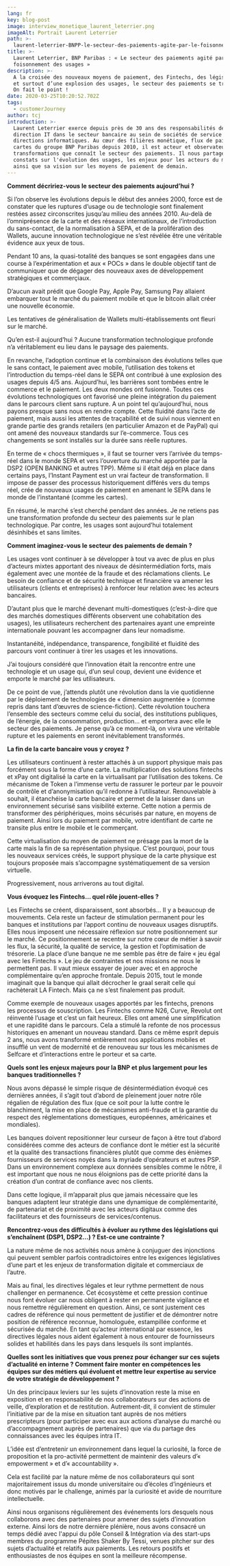 ```yaml
---
lang: fr
key: blog-post
image: interview_monetique_laurent_leterrier.png
imageAlt: Portrait Laurent Leterrier
path: >-
  laurent-leterrier-BNPP-le-secteur-des-paiements-agite-par-le-foisonnement-des-usages
title: >-
  Laurent Leterrier, BNP Paribas : « Le secteur des paiements agité par le
  foisonnement des usages »
description: >-
  A la croisée des nouveaux moyens de paiement, des Fintechs, des législations
  et surtout d’une explosion des usages, le secteur des paiements se transforme.
  On fait le point !
date: 2020-03-25T10:20:52.702Z
tags:
  - customerJourney
author: tcj
introduction: >-
  Laurent Leterrier exerce depuis près de 30 ans des responsabilités de
  direction IT dans le secteur bancaire au sein de sociétés de service puis de
  directions informatiques. Au cœur des filières monétique, flux de paiements et
  cartes du groupe BNP Paribas depuis 2010, il est acteur et observateur des
  transformations que connaît le secteur des paiements. Il nous partage ses
  constats sur l'évolution des usages, les enjeux pour les acteurs du marché
  ainsi que sa vision sur les moyens de paiement de demain.
---
```

**Comment décririez-vous le secteur des paiements aujourd’hui ?**

Si l’on observe les évolutions depuis le début des années 2000, force est de constater que les ruptures d’usage ou de technologie sont finalement restées assez circonscrites jusqu’au milieu des années 2010. Au-delà de l’omniprésence de la carte et des réseaux internationaux, de l’introduction du sans-contact, de la normalisation à SEPA, et de la prolifération des Wallets, aucune innovation technologique ne s’est révélée être une véritable évidence aux yeux de tous.

Pendant 10 ans, la quasi-totalité des banques se sont engagées dans une course à l’expérimentation et aux « POCs » dans le double objectif tant de communiquer que de dégager des nouveaux axes de développement stratégiques et commerçiaux.

D’aucun avait prédit que Google Pay, Apple Pay, Samsung Pay allaient embarquer tout le marché du paiement mobile et que le bitcoin allait créer une nouvelle économie.

Les tentatives de généralisation de Wallets multi-établissements ont fleuri sur le marché.

Qu’en est-il aujourd’hui ? Aucune transformation technologique profonde n’a véritablement eu lieu dans le paysage des paiements.

En revanche, l’adoption continue et la combinaison des évolutions telles que le sans contact, le paiement avec mobile, l’utilisation des tokens et l’introduction du temps-réel dans le SEPA ont contribué à une explosion des usages depuis 4/5 ans. Aujourd’hui, les barrières sont tombées entre le commerce et le paiement. Les deux mondes ont fusionné. Toutes ces évolutions technologiques ont favorisé une pleine intégration du paiement dans le parcours client sans rupture. A un point tel qu’aujourd’hui, nous payons presque sans nous en rendre compte. Cette fluidité dans l’acte de paiement, mais aussi les attentes de traçabilité et de suivi nous viennent en grande partie des grands retailers (en particulier Amazon et de PayPal) qui ont amené des nouveaux standards sur l’e-commerce. Tous ces changements se sont installés sur la durée sans réelle ruptures.

En terme de « chocs thermiques », il faut se tourner vers l’arrivée du temps-réel dans le monde SEPA et vers l’ouverture du marché apportée par la DSP2 (OPEN BANKING et autres TPP). Même si il était déjà en place dans certains pays, l’Instant Payment est un vrai facteur de transformation. Il impose de passer des processus historiquement différés vers du temps réel, crée de nouveaux usages de paiement en amenant le SEPA dans le monde de l’instantané (comme les cartes).

En résumé, le marché s’est cherché pendant des années. Je ne retiens pas une transformation profonde du secteur des paiements sur le plan technologique. Par contre, les usages sont aujourd’hui totalement désinhibés et sans limites.

**Comment imaginez-vous le secteur des paiements de demain ?**

Les usages vont continuer à se développer à tout va avec de plus en plus d’acteurs mixtes apportant des niveaux de désintermédiation forts, mais également avec une montée de la fraude et des réclamations clients. Le besoin de confiance et de sécurité technique et financière va amener les utilisateurs (clients et entreprises) à renforcer leur relation avec les acteurs bancaires.

D’autant plus que le marché devenant multi-domestiques (c’est-à-dire que des marchés domestiques différents observent une cohabitation des usages), les utilisateurs recherchent des partenaires ayant une empreinte internationale pouvant les accompagner dans leur nomadisme.

Instantanéité, indépendance, transparence, fongibilité et fluidité des parcours vont continuer à tirer les usages et les innovations.

J’ai toujours considéré que l’innovation était la rencontre entre une technologie et un usage qui, d’un seul coup, devient une évidence et emporte le marché par les utilisateurs.

De ce point de vue, j’attends plutôt une révolution dans la vie quotidienne par le déploiement de technologies de « dimension augmentée » (comme repris dans tant d’œuvres de science-fiction). Cette révolution touchera l’ensemble des secteurs comme celui du social, des institutions publiques, de l’énergie, de la consommation, production… et emportera avec elle le secteur des paiements. Je pense qu’à ce moment-là, on vivra une véritable rupture et les paiements en seront inévitablement transformés.

**La fin de la carte bancaire vous y croyez ?**

Les utilisateurs continuent à rester attachés à un support physique mais pas forcément sous la forme d’une carte. La multiplication des solutions fintechs et xPay ont digitalisé la carte en la virtualisant par l’utilisation des tokens. Ce mécanisme de Token a l’immense vertu de rassurer le porteur par le pouvoir de contrôle et d’anonymisation qu’il redonne à l’utilisateur. Renouvelable à souhait, il étanchéise la carte bancaire et permet de la laisser dans un environnement sécurisé sans visibilité externe. Cette notion a permis de transformer des périphériques, moins sécurisés par nature, en moyens de paiement. Ainsi lors du paiement par mobile, votre identifiant de carte ne transite plus entre le mobile et le commerçant.

Cette virtualisation du moyen de paiement ne présage pas la mort de la carte mais la fin de sa représentation physique. C’est pourquoi, pour tous les nouveaux services créés, le support physique de la carte physique est toujours proposée mais s’accompagne systématiquement de sa version virtuelle.

Progressivement, nous arriverons au tout digital.

**Vous évoquez les Fintechs… quel rôle jouent-elles ?**

Les Fintechs se créent, disparaissent, sont absorbés… Il y a beaucoup de mouvements. Cela reste un facteur de stimulation permanent pour les banques et institutions par l’apport continu de nouveaux usages disruptifs. Elles nous imposent une nécessaire réflexion sur notre positionnement sur le marché. Ce positionnement se recentre sur notre cœur de métier à savoir les flux, la sécurité, la qualité de service, la gestion et l’optimisation de trésorerie. La place d’une banque ne me semble pas être de faire « jeu égal avec les Fintechs ». Le jeu de contraintes et nos missions ne nous le permettent pas. Il vaut mieux essayer de jouer avec et en approche complémentaire qu’en approche frontale. Depuis 2015, tout le monde imaginait que la banque qui allait décrocher le graal serait celle qui rachèterait LA Fintech. Mais ça ne s’est finalement pas produit.

Comme exemple de nouveaux usages apportés par les fintechs, prenons les processus de souscription. Les Fintechs comme N26, Curve, Revolut ont réinventé l’usage et c’est un fait heureux. Elles ont amené une simplification et une rapidité dans le parcours. Cela a stimulé la refonte de nos processus historiques en amenant un nouveau standard. Dans ce même esprit depuis 2 ans, nous avons transformé entièrement nos applications mobiles et insufflé un vent de modernité et de renouveau sur tous les mécanismes de Selfcare et d’interactions entre le porteur et sa carte.

**Quels sont les enjeux majeurs pour la BNP et plus largement pour les banques traditionnelles ?**

Nous avons dépassé le simple risque de désintermédiation évoqué ces dernières années, il s’agit tout d’abord de pleinement jouer notre rôle régalien de régulation des flux (que ce soit pour la lutte contre le blanchiment, la mise en place de mécanismes anti-fraude et la garantie du respect des réglementations domestiques, européennes, américaines et mondiales).

Les banques doivent repositionner leur curseur de façon à être tout d’abord considérées comme des acteurs de confiance dont le métier est la sécurité et la qualité des transactions financières plutôt que comme des énièmes fournisseurs de services noyés dans la myriade d’opérateurs et autres PSP. Dans un environnement complexe aux données sensibles comme le nôtre, il est important que nous ne nous éloignions pas de cette priorité dans la création d’un contrat de confiance avec nos clients.

Dans cette logique, il m’apparait plus que jamais nécessaire que les banques adaptent leur stratégie dans une dynamique de complémentarité, de partenariat et de proximité avec les acteurs digitaux comme des facilitateurs et des fournisseurs de services/contenus.

**Rencontrez-vous des difficultés à évoluer au rythme des législations qui s’enchaînent (DSP1, DSP2…) ? Est-ce une contrainte ?**

La nature même de nos activités nous amène à conjuguer des injonctions qui peuvent sembler parfois contradictoires entre les exigences législatives d’une part et les enjeux de transformation digitale et commerciaux de l’autre.

Mais au final, les directives légales et leur rythme permettent de nous challenger en permanence. Cet écosystème et cette pression continue nous font évoluer car nous obligent à rester en permanente vigilance et nous remettre régulièrement en question. Ainsi, ce sont justement ces cadres de référence qui nous permettent de justifier et de démontrer notre position de référence reconnue, homologuée, estampillée conforme et sécurisée du marché. En tant qu’acteur international par essence, les directives légales nous aident également à nous entourer de fournisseurs solides et habilités dans les pays dans lesquels ils sont implantés.

**Quelles sont les initiatives que vous prenez pour échanger sur ces sujets d’actualité en interne ? Comment faire monter en compétences les équipes sur des métiers qui évoluent et mettre leur expertise au service de votre stratégie de développement ?**

Un des principaux leviers sur les sujets d’innovation reste la mise en exposition et en responsabilité de nos collaborateurs sur des actions de veille, d’exploration et de restitution. Autrement-dit, il convient de stimuler l’initiative par de la mise en situation tant auprès de nos métiers prescripteurs (pour participer avec eux aux actions d’analyse du marché ou d’accompagnement auprès de partenaires) que via du partage des connaissances avec les équipes intra IT.

L’idée est d’entretenir un environnement dans lequel la curiosité, la force de proposition et la pro-activité permettent de maintenir des valeurs d’« empowerment » et d’« accountability ».

Cela est facilité par la nature même de nos collaborateurs qui sont majoritairement issus du monde universitaire ou d’écoles d’ingénieurs et donc motivés par le challenge, animés par la curiosité et avide de nourriture intellectuelle.

Ainsi nous organisons régulièrement des événements lors desquels nous collaborons avec des partenaires pour amener des sujets d’innovation externe. Ainsi lors de notre dernière plénière, nous avons consacré un temps dédié avec l'appui du pôle Conseil & Intégration via des start-ups membres du programme Pépites Shaker By Tessi, venues pitcher sur des sujets d’actualité et relatifs aux paiements. Les retours positifs et enthousiastes de nos équipes en sont la meilleure récompense.